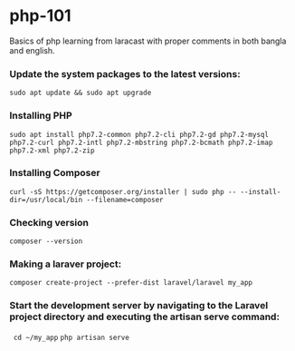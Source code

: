 # php-101
Basics of php learning from laracast with proper comments in both bangla and english.

### Update the system packages to the latest versions:
`
sudo apt update && sudo apt upgrade
`
### Installing PHP
`
sudo apt install php7.2-common php7.2-cli php7.2-gd php7.2-mysql php7.2-curl php7.2-intl php7.2-mbstring php7.2-bcmath php7.2-imap php7.2-xml php7.2-zip
`
### Installing Composer
`
curl -sS https://getcomposer.org/installer | sudo php -- --install-dir=/usr/local/bin --filename=composer
`
### Checking version
`
composer --version
`

### Making a laraver project:
`
composer create-project --prefer-dist laravel/laravel my_app
`
### Start the development server by navigating to the Laravel project directory and executing the artisan serve command:
` 
cd ~/my_app
`
`
php artisan serve
`


